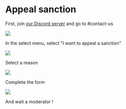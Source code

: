 # Appeal sanction

First, join [our Discord server](https://discordanalytics.xyz/go/support) and go to #contact-us

![](https://i.imgur.com/IMRielZ.png)

In the select menu, select "I want to appeal a sanction"

![](https://i.imgur.com/oennmiN.png)

Select a reason

![](https://i.imgur.com/lUKUL3J.png)

Complete the form

![](https://i.imgur.com/RFk26GI.png)

And wait a moderator !
